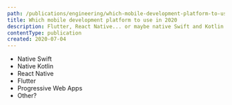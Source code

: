 ```yaml
---
path: /publications/engineering/which-mobile-development-platform-to-use-in-2020
title: Which mobile development platform to use in 2020
description: Flutter, React Native... or maybe native Swift and Kotlin development?
contentType: publication
created: 2020-07-04
---
```


- Native Swift
- Native Kotlin
- React Native
- Flutter
- Progressive Web Apps
- Other?
